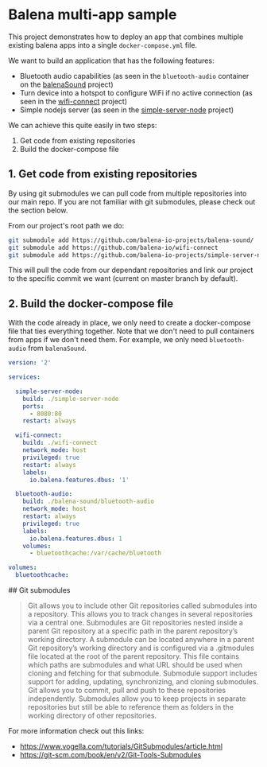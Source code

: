 # Balena multi-app sample

This project demonstrates how to deploy an app that combines multiple existing balena apps into a single `docker-compose.yml` file.

We want to build an application that has the following features:
- Bluetooth audio capabilities (as seen in the `bluetooth-audio` container on the [balenaSound](https://github.com/balena-io-projects/balena-sound/) project)
- Turn device into a hotspot to configure WiFi if no active connection (as seen in the [wifi-connect](https://github.com/balena-io/wifi-connect) project)
- Simple nodejs server (as seen in the [simple-server-node](https://github.com/balena-io-projects/simple-server-node) project)

We can achieve this quite easily in two steps:
1) Get code from existing repositories
2) Build the docker-compose file

## 1. Get code from existing repositories
By using git submodules we can pull code from multiple repositories into our main repo. If you are not familiar with git submodules, please check out the section below.

From our project's root path we do:

````bash
git submodule add https://github.com/balena-io-projects/balena-sound/
git submodule add https://github.com/balena-io/wifi-connect
git submodule add https://github.com/balena-io-projects/simple-server-node
````

This will pull the code from our dependant repositories and link our project to the specific commit we want (current on master branch by default).

## 2. Build the docker-compose file
With the code already in place, we only need to create a docker-compose file that ties everything together. Note that we don't need to pull containers from apps if we don't need them. For example, we only need `bluetooth-audio` from `balenaSound`.

```yaml
version: '2'

services:

  simple-server-node:
    build: ./simple-server-node
    ports:
      - 8080:80
    restart: always

  wifi-connect:
    build: ./wifi-connect
    network_mode: host
    privileged: true
    restart: always
    labels:
      io.balena.features.dbus: '1'

  bluetooth-audio:
    build: ./balena-sound/bluetooth-audio
    network_mode: host
    restart: always
    privileged: true
    labels:
      io.balena.features.dbus: 1
    volumes:
      - bluetoothcache:/var/cache/bluetooth

volumes:
  bluetoothcache:

```



## Git submodules

>Git allows you to include other Git repositories called submodules into a repository. This allows you to track changes in several repositories via a central one. Submodules are Git repositories nested inside a parent Git repository at a specific path in the parent repository’s working directory. A submodule can be located anywhere in a parent Git repository’s working directory and is configured via a .gitmodules file located at the root of the parent repository. This file contains which paths are submodules and what URL should be used when cloning and fetching for that submodule. Submodule support includes support for adding, updating, synchronizing, and cloning submodules.
Git allows you to commit, pull and push to these repositories independently.
Submodules allow you to keep projects in separate repositories but still be able to reference them as folders in the working directory of other repositories.

For more information check out this links:
- https://www.vogella.com/tutorials/GitSubmodules/article.html
- https://git-scm.com/book/en/v2/Git-Tools-Submodules